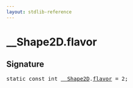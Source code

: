 ```yaml
---
layout: stdlib-reference
---
```


# __Shape2D.flavor

## Signature
<pre>
<span class='code_keyword'>static</span> <span class='code_keyword'>const</span> int <a href="/stdlib-reference/types/Shape2D/index" class="code_type">__Shape2D</a>.<a href="/stdlib-reference/types/Shape2D/flavor" class="code_var">flavor</a> = 2;
</pre>

